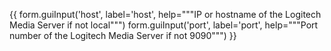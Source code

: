 {{
form.guiInput('host', label='host', help="""IP or hostname of the Logitech Media Server if not local""")
form.guiInput('port', label='port', help="""Port number of the Logitech Media Server if not 9090""")
}}